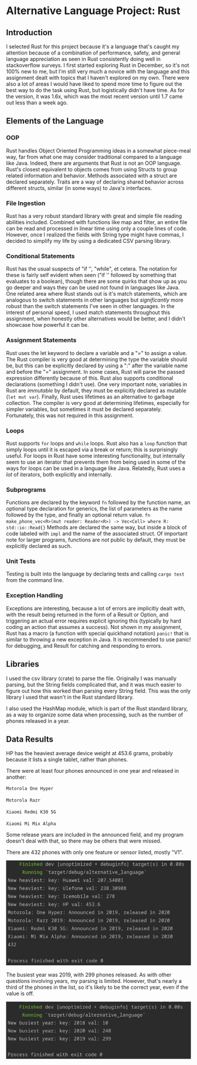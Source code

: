 # Alternative Language Project: Rust

## Introduction
I selected Rust for this project because it's a language that's caught my attention because of a combination of performance, safety, and general language appreciation as seen in Rust consistently doing well in stackoverflow surveys. I first started exploring Rust in December, so it's not 100% new to me, but I'm still very much a novice with the language and this assignment dealt with topics that I haven't explored on my own. There were also a lot of areas I would have liked to spend more time to figure out the best way to do the task using Rust, but logistically didn't have time. As for the version, it was 1.6x, which was the most recent version until 1.7 came out less than a week ago.

## Elements of the Language

### OOP
Rust handles Object Oriented Programming ideas in a somewhat piece-meal way, far from what one may consider traditional compared to a language like Java. Indeed, there are arguments that Rust is not an OOP language. Rust's closest equivalent to objects comes from using Structs to group related information and behavior. Methods associated with a struct are declared separately. Traits are a way of declaring shared behavior across different structs, similar (in some ways) to Java's interfaces.

### File Ingestion
Rust has a very robust standard library with great and simple file reading abilities included. Combined with functions like map and filter, an entire file can be read and processed in linear time using only a couple lines of code. However, once I realized the fields with String type might have commas, I decided to simplify my life by using a dedicated CSV parsing library.

### Conditional Statements
Rust has the usual suspects of "if '', "while", et cetera. The notation for these is fairly self evident when seen ("if '' followed by something that evaluates to a boolean), though there are some quirks that show up as you go deeper and ways they can be used not found in languages like Java. One related area where Rust stands out is it's match statements, which are analogous to switch statements in other languages but *significantly* more robust than the switch statements I've seen in other languages. In the interest of personal speed, I used match statements throughout this assignment, when honestly other alternatives would be better, and I didn't showcase how powerful it can be.

### Assignment Statements
Rust uses the let keyword to declare a variable and a "=" to assign a value. The Rust compiler is very good at determining the type the variable should be, but this can be explicitly declared by using a ":" after the variable name and before the "=" assignment. In some cases, Rust will parse the passed expression differently because of this. Rust also supports conditional declarations (something I didn't use). One very important note, variables in Rust are *immutable* by default, they must be explicitly declared as mutable (`let mut var`). Finally, Rust uses lifetimes as an alternative to garbage collection. The compiler is very good at determining lifetimes, especially for simpler variables, but sometimes it must be declared separately. Fortunately, this was not required in this assignment.

### Loops
Rust supports `for` loops and `while` loops. Rust also has a `loop` function that simply loops until it is escaped via a break or return; this is surprisingly useful. For loops in Rust have some interesting functionality, but internally seem to use an iterator that prevents them from being used in some of the ways for loops can be used in a language like Java. Relatedly, Rust uses a *lot* of iterators, both explicitly and internally.

### Subprograms
Functions are declared by the keyword `fn` followed by the function name, an optional type declaration for generics, the list of parameters as the name followed by the type, and finally an optional return value.
`
fn make_phone_vec<R>(mut reader: Reader<R>) -> Vec<Cell> where R: std::io::Read{}
`
Methods are declared the same way, but inside a block of code labeled with `impl` and the name of the associated struct. Of important note for larger programs, functions are *not* public by default, they must be explicitly declared as such.

### Unit Tests
Testing is built into the language by declaring tests and calling `cargo test` from the command line.

### Exception Handling
Exceptions are interesting, because a lot of errors are implicitly dealt with, with the result being returned in the form of a Result or Option, and triggering an actual error requires explicit ignoring this (typically by hard coding an action that assumes a success). Not shown in my assignment, Rust has a macro (a function with special quickhand notation) `panic!` that is similar to throwing a new exception in Java. It is recommended to use panic! for debugging, and Result for catching and responding to errors.

## Libraries
I used the csv library (crate) to parse the file. Originally I was manually parsing, but the String fields complicated that, and it was much easier to figure out how this worked than parsing every String field. This was the only library I used that wasn't in the Rust standard library.

I also used the HashMap module, which is part of the Rust standard library, as a way to organize some data when processing, such as the number of phones released in a year.

## Data Results

HP has the heaviest average device weight at 453.6 grams, probably because it lists a single tablet, rather than phones.

There were at least four phones announced in one year and released in another:

	Motorola One Hyper

	Motorola Razr

	Xiaomi Redmi K30 5G

	Xiaomi Mi Mix Alpha

Some release years are included in the announced field, and my program doesn't deal with that, so there may be others that were missed.

There are 432 phones with only one feature or sensor listed, mostly "V1".

![](resources/results1.png)

The busiest year was 2019, with 299 phones released. As with other questions involving years, my parsing is limited. However, that's nearly a third of the phones in the list, so it's likely to be the correct year, even if the value is off.

![](resources/results2.png)

